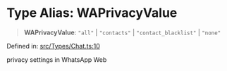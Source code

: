 # Type Alias: WAPrivacyValue

> **WAPrivacyValue**: `"all"` \| `"contacts"` \| `"contact_blacklist"` \| `"none"`

Defined in: [src/Types/Chat.ts:10](https://github.com/Fokusdotid/Baileys/blob/58a03b5a49cf326e1050515994499cb0bb76662f/src/Types/Chat.ts#L10)

privacy settings in WhatsApp Web
